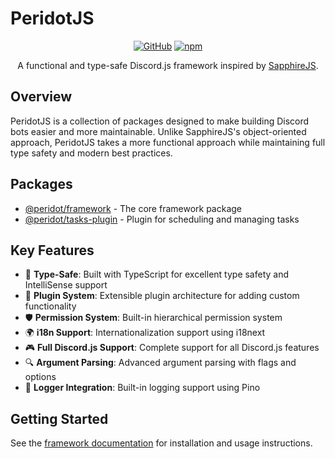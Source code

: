 # PeridotJS

<div align="center">

[![GitHub](https://img.shields.io/github/license/svemat01/peridotjs)](https://github.com/svemat01/peridotjs/blob/main/LICENSE)
[![npm](https://img.shields.io/npm/v/@peridot/framework)](https://www.npmjs.com/package/@peridot/framework)

A functional and type-safe Discord.js framework inspired by [SapphireJS](https://github.com/sapphiredev/framework).

</div>

## Overview

PeridotJS is a collection of packages designed to make building Discord bots easier and more maintainable. Unlike SapphireJS's object-oriented approach, PeridotJS takes a more functional approach while maintaining full type safety and modern best practices.

## Packages

- [@peridot/framework](packages/framework/README.md) - The core framework package
- [@peridot/tasks-plugin](packages/tasks-plugin/README.md) - Plugin for scheduling and managing tasks

## Key Features

- 🎯 **Type-Safe**: Built with TypeScript for excellent type safety and IntelliSense support
- 🔌 **Plugin System**: Extensible plugin architecture for adding custom functionality
- 🛡️ **Permission System**: Built-in hierarchical permission system
- 🌍 **i18n Support**: Internationalization support using i18next
- 🎮 **Full Discord.js Support**: Complete support for all Discord.js features
- 🔍 **Argument Parsing**: Advanced argument parsing with flags and options
- 📝 **Logger Integration**: Built-in logging support using Pino

## Getting Started

See the [framework documentation](packages/framework/README.md) for installation and usage instructions.
